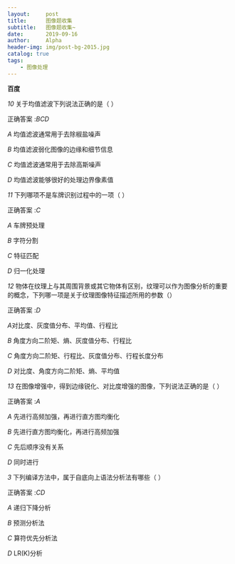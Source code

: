 ```yaml
---
layout:     post
title:      图像题收集
subtitle:   图像题收集~ 
date:       2019-09-16
author:     Alpha
header-img: img/post-bg-2015.jpg
catalog: true
tags:
	- 图像处理
---
```




**百度**

*10* 关于均值滤波下列说法正确的是（      ）

正确答案 :*BCD*

*A* 均值滤波通常用于去除椒盐噪声

*B* 均值滤波弱化图像的边缘和细节信息

*C* 均值滤波通常用于去除高斯噪声

*D* 均值滤波能够很好的处理边界像素值



*11* 下列哪项不是车牌识别过程中的一项（      ）

正确答案 :*C*

*A* 车牌预处理

*B* 字符分割

*C* 特征匹配

*D* 归一化处理



*12*  物体在纹理上与其周围背景或其它物体有区别，纹理可以作为图像分析的重要的概念，下列哪一项是关于纹理图像特征描述所用的参数（）

正确答案 :*D*

*A*对比度、灰度值分布、平均值、行程比

*B* 角度方向二阶矩、熵、灰度值分布、行程比

*C* 角度方向二阶矩、行程比、灰度值分布、行程长度分布

*D* 对比度、角度方向二阶矩、熵、平均值



*13* 在图像增强中，得到边缘锐化、对比度增强的图像，下列说法正确的是（      ）

正确答案 :*A*

*A* 先进行高频加强，再进行直方图均衡化

*B* 先进行直方图均衡化，再进行高频加强

*C* 先后顺序没有关系

*D* 同时进行



*3* 下列编译方法中，属于自底向上语法分析法有哪些（      ）

正确答案 :*CD*

*A* 递归下降分析

*B*  预测分析法

*C* 算符优先分析法

*D* LR(K)分析

